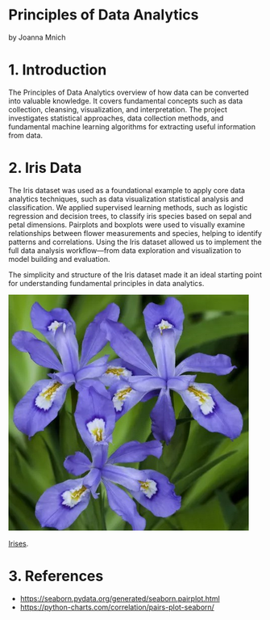 # Principles of Data Analytics

by Joanna Mnich

# 1. Introduction

The Principles of Data Analytics overview of how data can be converted into valuable knowledge. 
It covers fundamental concepts such as data collection, cleansing, visualization, and interpretation.
The project investigates statistical approaches, data collection methods, and fundamental machine learning algorithms for extracting useful information from data. 


# 2. Iris Data

The Iris dataset was used as a foundational example to apply core data analytics techniques, such as data visualization
statistical analysis and classification.
We applied supervised learning methods, such as logistic regression and decision trees, to classify iris species based on sepal and petal dimensions.
Pairplots and boxplots were used to visually examine relationships between flower measurements and species, helping to identify patterns and correlations.
Using the Iris dataset allowed us to implement the full data analysis workflow—from data exploration and visualization to model building and evaluation.

The simplicity and structure of the Iris dataset made it an ideal starting point for understanding fundamental principles in data analytics.

  ![ Iris](images/iris2.png)

 <a href="https://www.thespruce.com/irises-for-flower-garden-1315808
/" rel="nofollow">Irises</a>.</p> 
# 3. References

- https://seaborn.pydata.org/generated/seaborn.pairplot.html
- https://python-charts.com/correlation/pairs-plot-seaborn/
